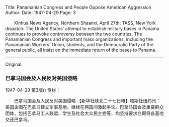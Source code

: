 Title: Panamanian Congress and People Oppose American Aggression
Author:
Date: 1947-04-29
Page: 3

　　Xinhua News Agency, Northern Shaanxi, April 27th: TASS, New York dispatch: The United States' attempt to establish military bases in Panama continues to provoke controversy between the two countries. The Panamanian Congress and important mass organizations, including the Panamanian Workers' Union, students, and the Democratic Party of the general public, all insist on the immediate return of the bases to Panama.



<hr /> 

Original: 


### 巴拿马国会及人民反对美国侵略

1947-04-29
第3版()
专栏：

　　巴拿马国会及人民反对美国侵略
    【新华社陕北二十七日电】塔斯社纽约讯：美国企图在巴拿马建立军事基地，继续在两国间激起争论。巴拿马国会及重要群众团体，包括巴拿马工人联盟、学生及社会大众民主党等，均坚持要求立即将各基地交还巴拿马。

